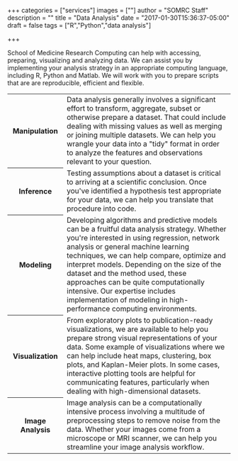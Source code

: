 +++
categories = ["services"]
images = [""]
author = "SOMRC Staff"
description = ""
title = "Data Analysis"
date = "2017-01-30T15:36:37-05:00"
draft = false
tags = ["R","Python","data analysis"]

+++

<p class=lead>School of Medicine Research Computing can help with accessing, preparing, visualizing and analyzing data. We can assist you by implementing your analysis strategy in an appropriate computing language, including R, Python and Matlab. We will work with you to prepare scripts that are are reproducible, efficient and flexible.</p>


<table class="table table-striped">
  <tbody>
    <tr>
      <th scope="row" style="width:25%;">Manipulation</th>
      <td>
 Data analysis generally involves a significant effort to transform, aggregate, subset or otherwise prepare a dataset. That could include dealing with missing values as well as merging or joining multiple datasets. We can help you wrangle your data into a "tidy" format in order to analyze the features and observations relevant to your question.
      </td>
    </tr>
    <tr>
      <th scope="row" style="width:25%;font-weight:bold;">Inference</th>
      <td>
 Testing assumptions about a dataset is critical to arriving at a scientific conclusion. Once you've identified a hypothesis test appropriate for your data, we can help you translate that procedure into code.
      </td>
    </tr>
    <tr>
      <th scope="row" style="width:25%;font-weight:bold;">Modeling</th>
      <td>
 Developing algorithms and predictive models can be a fruitful data analysis strategy. Whether you're interested in using regression, network analysis or general machine learning techniques, we can help compare, optimize and interpret models. Depending on the size of the dataset and the method used, these approaches can be quite computationally intensive. Our expertise includes implementation of modeling in high-performance computing environments.
      </td>
    </tr>
    <tr>
      <th scope="row" style="width:25%;font-weight:bold;">Visualization</th>
      <td>
 From exploratory plots to publication-ready visualizations, we are available to help you prepare strong visual representations of your data. Some example of visualizations where we can help include heat maps, clustering, box plots, and Kaplan-Meier plots. In some cases, interactive plotting tools are helpful for communicating features, particularly when dealing with high-dimensional datasets. 
      </td>
    </tr>
    <tr>
      <th scope="row" style="width:25%;font-weight:bold;">Image Analysis</th>
      <td>
 Image analysis can be a computationally intensive process involving a multitude of preprocessing steps to remove noise from the data. Whether your images come from a microscope or MRI scanner, we can help you streamline your image analysis workflow.   
      </td>
    </tr>
  </tbody>
</table>
